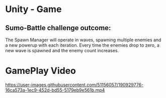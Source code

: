# Unity - Game

## Sumo-Battle challenge outcome:

The Spawn Manager will operate in waves, spawning multiple enemies and a
new powerup with each iteration. Every time the enemies drop to zero, a new
wave is spawned and the enemy count increases.

# GamePlay Video

https://user-images.githubusercontent.com/51156057/190929776-16ca573a-1ec9-452d-bd55-5179eb9e561b.mp4

